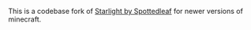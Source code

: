 This is a codebase fork of [Starlight by Spottedleaf](https://github.com/PaperMC/Starlight) for newer versions of minecraft.

